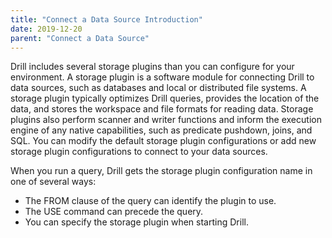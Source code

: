 ```yaml
---
title: "Connect a Data Source Introduction"
date: 2019-12-20
parent: "Connect a Data Source"
---
```

Drill includes several storage plugins than you can configure for your environment. A storage plugin is a software module for connecting Drill to data sources, such as databases and local or distributed file systems. A storage plugin typically optimizes Drill queries, provides the location of the data, and stores the workspace and file formats for reading data. Storage plugins also perform scanner and writer functions and inform the execution engine of any native capabilities, such as predicate pushdown, joins, and SQL. You can modify the default storage plugin configurations or add new storage plugin configurations to connect to your data sources. 

When you run a query, Drill gets the storage plugin configuration name in one of several ways:

* The FROM clause of the query can identify the plugin to use.
* The USE <plugin name> command can precede the query.
* You can specify the storage plugin when starting Drill.
